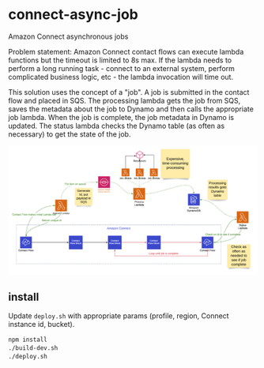 # connect-async-job

Amazon Connect asynchronous jobs

Problem statement: Amazon Connect contact flows can execute lambda functions but the timeout is limited to 8s max. If the lambda needs to perform a long running task - connect to an external system, perform complicated business logic, etc - the lambda invocation will time out.

This solution uses the concept of a "job". A job is submitted in the contact flow and placed in SQS.  The processing lambda gets the job from SQS, saves the metadata about the job to Dynamo and then calls the appropriate job lambda. When the job is complete, the job metadata in Dynamo is updated.  The status lambda checks the Dynamo table (as often as necessary) to get the state of the job.

![diagram](connect_async_lambda.png)

## install

Update `deploy.sh` with appropriate params (profile, region, Connect instance id, bucket).

```bash
npm install
./build-dev.sh
./deploy.sh
```
